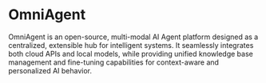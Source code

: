 # OmniAgent
OmniAgent is an open-source, multi-modal AI Agent platform designed as a centralized, extensible hub for intelligent systems. It seamlessly integrates both cloud APIs and local models, while providing unified knowledge base management and fine-tuning capabilities for context-aware and personalized AI behavior.
